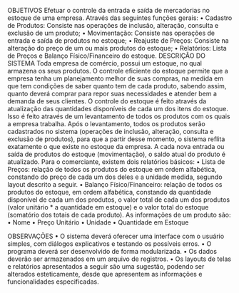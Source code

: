 OBJETIVOS
Efetuar o controle da entrada e saída de mercadorias no estoque de uma empresa. Através das seguintes
funções gerais:
• Cadastro de Produtos: Consiste nas operações de inclusão, alteração, consulta e exclusão de
um produto;
• Movimentação: Consiste nas operações de entrada e saída de produtos no estoque;
• Reajuste de Preços: Consiste na alteração do preço de um ou mais produtos do estoque;
• Relatórios: Lista de Preços e Balanço Físico/Financeiro do estoque.
DESCRIÇÃO DO SISTEMA
Toda empresa de comércio, possui um estoque, no qual armazena os seus produtos. O controle eficiente do
estoque permite que a empresa tenha um planejamento melhor de suas compras, na medida em que tem
condições de saber quanto tem de cada produto, sabendo assim, quanto deverá comprar para repor suas
necessidades e atender bem a demanda de seus clientes.
O controle do estoque é feito através da atualização das quantidades disponíveis de cada um dos itens do
estoque. Isso é feito através de um levantamento de todos os produtos com os quais a empresa trabalha.
Após o levantamento, todos os produtos serão cadastrados no sistema (operações de inclusão, alteração,
consulta e exclusão de produtos), para que a partir desse momento, o sistema reflita exatamente o que
existe no estoque da empresa.
A cada nova entrada ou saída de produtos do estoque (movimentação), o saldo atual do produto é
atualizado.
Para o comerciante, existem dois relatórios básicos:
• Lista de Preços: relação de todos os produtos do estoque em ordem alfabética, constando do
preço de cada um dos deles e a unidade medida, segundo layout descrito a seguir.
• Balanço Físico/Financeiro: relação de todos os produtos do estoque, em ordem alfabética,
constando da quantidade disponível de cada um dos produtos, o valor total de cada um dos
produtos (valor unitário * a quantidade em estoque) e o valor total do estoque (somatório dos
totais de cada produto).
As informações de um produto são:
• Nome
• Preço Unitário
• Unidade
• Quantidade em Estoque

OBSERVAÇÕES
• O sistema deverá oferecer uma interface com o usuário simples, com diálogos explicativos e testando os
possíveis erros.
• O programa deverá ser desenvolvido de forma modularizada.
• Os dados deverão ser armazenados em um arquivo de registros.
• Os layouts de telas e relatórios apresentados a seguir são uma sugestão, podendo ser alterados
esteticamente, desde que apresentem as informações e funcionalidades especificadas.
